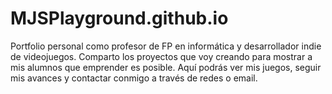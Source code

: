 # MJSPlayground.github.io
Portfolio personal como profesor de FP en informática y desarrollador indie de videojuegos. Comparto los proyectos que voy creando para mostrar a mis alumnos que emprender es posible. Aquí podrás ver mis juegos, seguir mis avances y contactar conmigo a través de redes o email.
